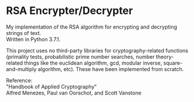 # RSA Encrypter/Decrypter

My implementation of the RSA algorithm for encrypting and decrypting strings of text. <br/>
Written in Python 3.7.1.

This project uses no third-party libraries for cryptography-related functions (primality tests,
probabilistic prime number searches, number theory-related things like the euclidean algorithm,
gcd, modular inverse, square-and-multiply algorithm, etc). These have been implemented from scratch.

Reference: <br/>
"Handbook of Applied Cryptography" <br/>
Alfred Menezes, Paul van Oorschot, and Scott Vanstone